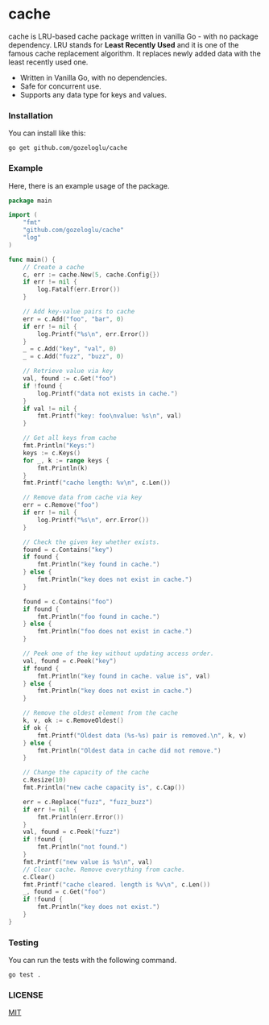 # cache

cache is LRU-based cache package written in vanilla Go - with no package dependency. LRU stands for **Least Recently
Used** and it is one of the famous cache replacement algorithm. It replaces newly added data with the least recently
used one.

* Written in Vanilla Go, with no dependencies.
* Safe for concurrent use.
* Supports any data type for keys and values.

### Installation

You can install like this:

```
go get github.com/gozeloglu/cache
```

### Example

Here, there is an example usage of the package. 

```go
package main

import (
	"fmt"
	"github.com/gozeloglu/cache"
	"log"
)

func main() {
	// Create a cache
	c, err := cache.New(5, cache.Config{})
	if err != nil {
		log.Fatalf(err.Error())
	}

	// Add key-value pairs to cache
	err = c.Add("foo", "bar", 0)
	if err != nil {
		log.Printf("%s\n", err.Error())
	}
	_ = c.Add("key", "val", 0)
	_ = c.Add("fuzz", "buzz", 0)

	// Retrieve value via key
	val, found := c.Get("foo")
	if !found {
		log.Printf("data not exists in cache.")
	}
	if val != nil {
		fmt.Printf("key: foo\nvalue: %s\n", val)
	}

	// Get all keys from cache
	fmt.Println("Keys:")
	keys := c.Keys()
	for _, k := range keys {
		fmt.Println(k)
	}
	fmt.Printf("cache length: %v\n", c.Len())

	// Remove data from cache via key
	err = c.Remove("foo")
	if err != nil {
		log.Printf("%s\n", err.Error())
	}

	// Check the given key whether exists.
	found = c.Contains("key")
	if found {
		fmt.Println("key found in cache.")
	} else {
		fmt.Println("key does not exist in cache.")
	}

	found = c.Contains("foo")
	if found {
		fmt.Println("foo found in cache.")
	} else {
		fmt.Println("foo does not exist in cache.")
	}

	// Peek one of the key without updating access order.
	val, found = c.Peek("key")
	if found {
		fmt.Println("key found in cache. value is", val)
	} else {
		fmt.Println("key does not exist in cache.")
	}

	// Remove the oldest element from the cache
	k, v, ok := c.RemoveOldest()
	if ok {
		fmt.Printf("Oldest data (%s-%s) pair is removed.\n", k, v)
	} else {
		fmt.Println("Oldest data in cache did not remove.")
	}

	// Change the capacity of the cache
	c.Resize(10)
	fmt.Println("new cache capacity is", c.Cap())

	err = c.Replace("fuzz", "fuzz_buzz")
	if err != nil {
		fmt.Println(err.Error())
	}
	val, found = c.Peek("fuzz")
	if !found {
		fmt.Println("not found.")
	}
	fmt.Printf("new value is %s\n", val)
	// Clear cache. Remove everything from cache.
	c.Clear()
	fmt.Printf("cache cleared. length is %v\n", c.Len())
	_, found = c.Get("foo")
	if !found {
		fmt.Println("key does not exist.")
	}
}
```

### Testing

You can run the tests with the following command.

```
go test .
```

### LICENSE

[MIT](https://github.com/gozeloglu/cache/blob/main/LICENSE)